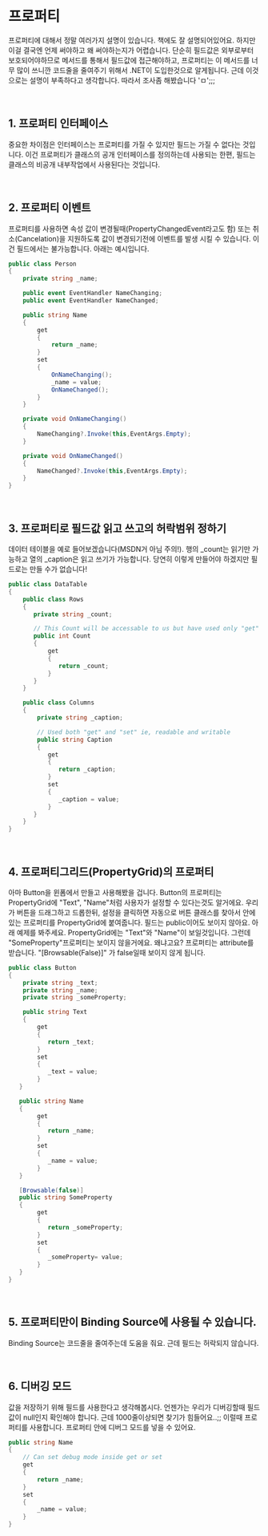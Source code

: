 # 프로퍼티

프로퍼티에 대해서 정말 여러가지 설명이 있습니다. 책에도 잘 설명되어있어요. 하지만 이걸 결국엔 언제 써야하고 왜 써야하는지가 어렵습니다. 단순히 필드값은 외부로부터 보호되어야하므로 메서드를 통해서 필드값에 접근해야하고, 프로퍼티는 이 메서드를 너무 많이 쓰니깐 코드줄을 줄여주기 위해서 .NET이 도입한것으로 알게됩니다. 근데 이것으로는 설명이 부족하다고 생각합니다. 따라서 조사좀 해봤습니다 'ㅁ';;;

<br />

## 1. 프로퍼티 인터페이스

중요한 차이점은 인터페이스는 프로퍼티를 가질 수 있지만 필드는 가질 수 없다는 것입니다. 이건 프로퍼티가 클래스의 공개 인터페이스를 정의하는데 사용되는 한편, 필드는 클래스의 비공개 내부작업에서 사용된다는 것입니다. 

<br />

## 2. 프로퍼티 이벤트

프로퍼티를 사용하면 속성 값이 변경될때(PropertyChangedEvent라고도 함) 또는 취소(Cancelation)을 지원하도록 값이 변경되기전에 이벤트를 발생 시킬 수 있습니다. 이건 필드에서는 불가능합니다. 아래는 예시입니다.

```C#
public class Person 
{
    private string _name;

    public event EventHandler NameChanging;     
    public event EventHandler NameChanged;

    public string Name
    {
        get
        {
            return _name;
        }
        set
        {
            OnNameChanging();
            _name = value;
            OnNameChanged();
        }
    }

    private void OnNameChanging()
    {       
        NameChanging?.Invoke(this,EventArgs.Empty);       
    }

    private void OnNameChanged()
    {
        NameChanged?.Invoke(this,EventArgs.Empty);
    }
}
```

<br />

## 3. 프로퍼티로 필드값 읽고 쓰고의 허락범위 정하기

데이터 테이블을 예로 들어보겠습니다(MSDN거 아님 주의!). 행의 _count는 읽기만 가능하고 열의 _caption은 읽고 쓰기가 가능합니다. 당연히 이렇게 만들어야 하겠지만 필드로는 만들 수가 없습니다!

```C#
public class DataTable
{
    public class Rows
    {       
       private string _count;        

       // This Count will be accessable to us but have used only "get" ie, readonly
       public int Count
       {
           get
           {
              return _count;
           }       
       }
    } 

    public class Columns
    {
        private string _caption;        

        // Used both "get" and "set" ie, readable and writable
        public string Caption
        {
           get
           {
              return _caption;
           }
           set
           {
              _caption = value;
           }
       }       
    } 
}
```

<br />

## 4. 프로퍼티그리드(PropertyGrid)의 프로퍼티

아마 Button을 윈폼에서 만들고 사용해봤을 겁니다. Button의 프로퍼티는 PropertyGrid에 "Text", "Name"처럼 사용자가 설정할 수 있다는것도 알거에요. 우리가 버튼을 드래그하고 드롭한뒤, 설정을 클릭하면 자동으로 버튼 클래스를 찾아서 안에있는 프로퍼티를 PropertyGrid에 붙여줍니다. 필드는 public이어도 보이지 않아요. 아래 예제를 봐주세요. PropertyGrid에는 "Text"와 "Name"이 보일것입니다. 그런데 "SomeProperty"프로퍼티는 보이지 않을거에요. 왜냐고요? 프로퍼티는 attribute를 받습니다. "[Browsable(False)]" 가 false일때 보이지 않게 됩니다. 

```C#
public class Button
{
    private string _text;        
    private string _name;
    private string _someProperty;

    public string Text
    {
        get
        {
           return _text;
        }
        set
        {
           _text = value;
        }
   } 

   public string Name
   {
        get
        {
           return _name;
        }
        set
        {
           _name = value;
        }
   } 

   [Browsable(false)]
   public string SomeProperty
   {
        get
        {
           return _someProperty;
        }
        set
        {
           _someProperty= value;
        }
   } 
}
```

<br />

## 5. 프로퍼티만이 Binding Source에 사용될 수 있습니다.

Binding Source는 코드줄을 줄여주는데 도움을 줘요. 근데 필드는 허락되지 않습니다. 

<br />

## 6. 디버깅 모드

값을 저장하기 위해 필드를 사용한다고 생각해봅시다. 언젠가는 우리가 디버깅할때 필드값이 null인지 확인해야 합니다. 근데 1000줄이상되면 찾기가 힘들어요..;; 이럴때 프로퍼티를 사용합니다. 프로퍼티 안에 디버그 모드를 넣을 수 있어요. 

```C#
public string Name
{
    // Can set debug mode inside get or set
    get
    {
        return _name;
    }
    set
    {
        _name = value;
    }
}
```
